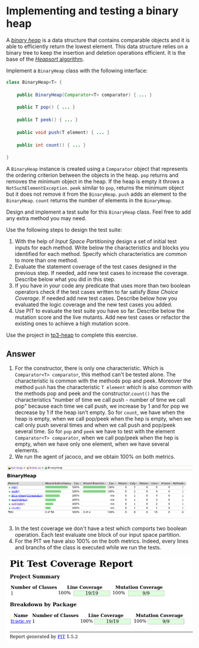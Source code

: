 # Implementing and testing a binary heap

A [*binary heap*](https://en.wikipedia.org/wiki/Binary_heap) is a data structure that contains comparable objects and it is able to efficiently return the lowest element.
This data structure relies on a binary tree to keep the insertion and deletion operations efficient. It is the base of the [*Heapsort* algorithm](https://en.wikipedia.org/wiki/Heapsort).

Implement a `BinaryHeap` class with the following interface:

```java
class BinaryHeap<T> {

    public BinaryHeap(Comparator<T> comparator) { ... }

    public T pop() { ... }

    public T peek() { ... }

    public void push(T element) { ... }

    public int count() { ... }

}
```

A `BinaryHeap` instance is created using a `Comparator` object that represents the ordering criterion between the objects in the heap.
`pop` returns and removes the minimum object in the heap. If the heap is empty it throws a `NotSuchElementException`.
`peek` similar to `pop`, returns the minimum object but it does not remove it from the `BinaryHeap`.
`push` adds an element to the `BinaryHeap`.
`count` returns the number of elements in the `BinaryHeap`.

Design and implement a test suite for this `BinaryHeap` class.
Feel free to add any extra method you may need.

Use the following steps to design the test suite:

1. With the help of *Input Space Partitioning* design a set of initial test inputs for each method. Write below the characteristics and blocks you identified for each method. Specify which characteristics are common to more than one method.
2. Evaluate the statement coverage of the test cases designed in the previous step. If needed, add new test cases to increase the coverage. Describe below what you did in this step.
3. If you have in your code any predicate that uses more than two boolean operators check if the test cases written to far satisfy *Base Choice Coverage*. If needed add new test cases. Describe below how you evaluated the logic coverage and the new test cases you added.
4. Use PIT to evaluate the test suite you have so far. Describe below the mutation score and the live mutants. Add new test cases or refactor the existing ones to achieve a high mutation score.

Use the project in [tp3-heap](../code/tp3-heap) to complete this exercise.

## Answer
1. For the constructor, there is only one characteristic. Which is `Comparator<T> comparator`, this method can't be tested alone. The characteristic is common with the methods pop and peek. Moreover the method `push` has the characteristic `T element` which is also common with the methods pop and peek and the constructor.`count()` has the characteristics "number of time we call push - number of time we call pop" because each time we call push, we increase by 1 and for pop we decrease by 1 if the heap isn't empty.
So for `count`, we have when the heap is empty, when we call pop/peek when the hep is empty, when we call only push several times and when we call push and pop/peek several time.
So for `pop` and `peek` we have to test with the element `Comparator<T> comparator`, when we call pop/peek when the hep is empty, when we have only one element, when we have several elements.
2. We run the agent of jacoco, and we obtain 100% on both metrics.

![image](images/jacoco_BinaryHeap.png)

3. In the test coverage we don't have a test which comports two boolean operation. Each test evaluate one block of our input space partition.
4. For the PIT we have also 100% on the both metrics. Indeed, every lines and branchs of the class is executed while we run the tests.

![image](images/Pit_Heap.png)
